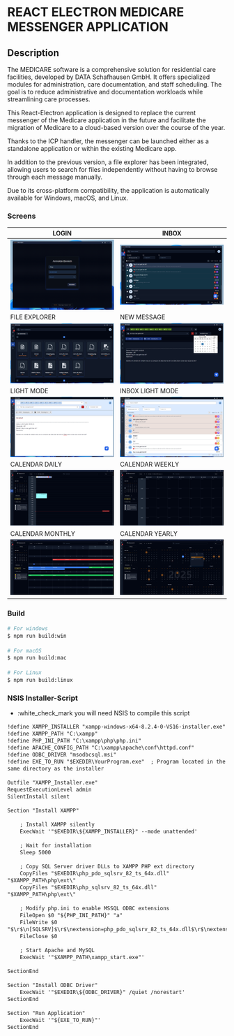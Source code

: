 # REACT ELECTRON MEDICARE MESSENGER APPLICATION

## Description

The MEDICARE software is a comprehensive solution for residential care facilities, developed by DATA Schafhausen GmbH. It offers specialized modules for administration, care documentation, and staff scheduling. The goal is to reduce administrative and documentation workloads while streamlining care processes.

This React-Electron application is designed to replace the current messenger of the Medicare application in the future and facilitate the migration of Medicare to a cloud-based version over the course of the year.

Thanks to the ICP handler, the messenger can be launched either as a standalone application or within the existing Medicare app.

In addition to the previous version, a file explorer has been integrated, allowing users to search for files independently without having to browse through each message manually.

Due to its cross-platform compatibility, the application is automatically available for Windows, macOS, and Linux.

### Screens

| LOGIN                                                      | INBOX                                                       |
| ---------------------------------------------------------- | ----------------------------------------------------------- |
| <img style="width:100%;" src="./src/examples/Screen1.png"> | <img style="width:100%;" src="./src/examples/Screen2.png">  |
| FILE EXPLORER                                              | NEW MESSAGE                                                 |
| <img style="width:100%;" src="./src/examples/Screen3.png"> | <img style="width:100%;" src="./src/examples/Screen4.png">  |
| LIGHT MODE                                                 | INBOX LIGHT MODE                                            |
| <img style="width:100%;" src="./src/examples/Screen5.png"> | <img style="width:100%;" src="./src/examples/Screen6.png">  |
| CALENDAR DAILY                                             | CALENDAR WEEKLY                                             |
| <img style="width:100%;" src="./src/examples/Screen7.png"> | <img style="width:100%;" src="./src/examples/Screen8.png">  |
| CALENDAR MONTHLY                                           | CALENDAR YEARLY                                             |
| <img style="width:100%;" src="./src/examples/Screen9.png"> | <img style="width:100%;" src="./src/examples/Screen10.png"> |

### Build

```bash
# For windows
$ npm run build:win

# For macOS
$ npm run build:mac

# For Linux
$ npm run build:linux
```

### NSIS Installer-Script

- :white_check_mark you will need NSIS to compile this script

```nsis
!define XAMPP_INSTALLER "xampp-windows-x64-8.2.4-0-VS16-installer.exe"
!define XAMPP_PATH "C:\xampp"
!define PHP_INI_PATH "C:\xampp\php\php.ini"
!define APACHE_CONFIG_PATH "C:\xampp\apache\conf\httpd.conf"
!define ODBC_DRIVER "msodbcsql.msi"
!define EXE_TO_RUN "$EXEDIR\YourProgram.exe"  ; Program located in the same directory as the installer

Outfile "XAMPP_Installer.exe"
RequestExecutionLevel admin
SilentInstall silent

Section "Install XAMPP"

    ; Install XAMPP silently
    ExecWait '"$EXEDIR\${XAMPP_INSTALLER}" --mode unattended'

    ; Wait for installation
    Sleep 5000

    ; Copy SQL Server driver DLLs to XAMPP PHP ext directory
    CopyFiles "$EXEDIR\php_pdo_sqlsrv_82_ts_64x.dll" "$XAMPP_PATH\php\ext\"
    CopyFiles "$EXEDIR\php_sqlsrv_82_ts_64x.dll" "$XAMPP_PATH\php\ext\"

    ; Modify php.ini to enable MSSQL ODBC extensions
    FileOpen $0 "${PHP_INI_PATH}" "a"
    FileWrite $0 "$\r$\n[SQLSRV]$\r$\nextension=php_pdo_sqlsrv_82_ts_64x.dll$\r$\nextension=php_sqlsrv_82_ts_64x.dll$\r$\n"
    FileClose $0

    ; Start Apache and MySQL
    ExecWait '"$XAMPP_PATH\xampp_start.exe"'

SectionEnd

Section "Install ODBC Driver"
    ExecWait '"$EXEDIR\${ODBC_DRIVER}" /quiet /norestart'
SectionEnd

Section "Run Application"
    ExecWait '"${EXE_TO_RUN}"'
SectionEnd

```
